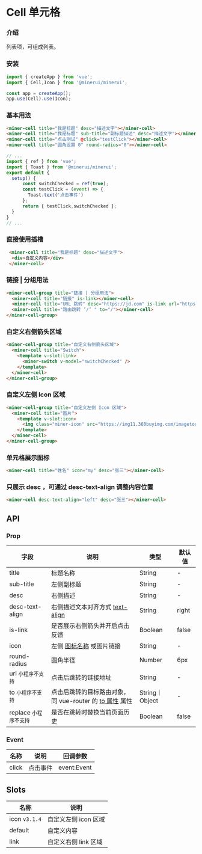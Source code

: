 # Cell 单元格

### 介绍

列表项，可组成列表。

### 安装

``` javascript
import { createApp } from 'vue';
import { Cell,Icon } from '@minerui/minerui';

const app = createApp();
app.use(Cell).use(Icon);
```


### 基本用法

``` html
<miner-cell title="我是标题" desc="描述文字"></miner-cell>
<miner-cell title="我是标题" sub-title="副标题描述" desc="描述文字"></miner-cell>
<miner-cell title="点击测试" @click="testClick"></miner-cell>
<miner-cell title="圆角设置 0" round-radius="0"></miner-cell>
```

``` javascript
// ...
import { ref } from 'vue';
import { Toast } from '@minerui/minerui';
export default {
  setup() {
      const switchChecked = ref(true);
      const testClick = (event) => {
        Toast.text('点击事件')
      };
      return { testClick,switchChecked };
  }
}
// ...
```

### 直接使用插槽

``` html
 <miner-cell title="我是标题" desc="描述文字">
  <div>自定义内容</div>
 </miner-cell>  
```

### 链接 | 分组用法

``` html
<miner-cell-group title="链接 | 分组用法">
  <miner-cell title="链接" is-link></miner-cell>
  <miner-cell title="URL 跳转" desc="https://jd.com" is-link url="https://jd.com"></miner-cell>
  <miner-cell title="路由跳转 ’/‘ " to="/"></miner-cell>
</miner-cell-group>
```

### 自定义右侧箭头区域

``` html
<miner-cell-group title="自定义右侧箭头区域">
  <miner-cell title="Switch">
    <template v-slot:link>
      <miner-switch v-model="switchChecked" />
    </template>
  </miner-cell>
</miner-cell-group>
```
### 自定义左侧 Icon 区域

``` html
<miner-cell-group title="自定义左侧 Icon 区域">
  <miner-cell title="图片">
    <template v-slot:icon>
      <img class="miner-icon" src="https://img11.360buyimg.com/imagetools/jfs/t1/137646/13/7132/1648/5f4c748bE43da8ddd/a3f06d51dcae7b60.png" />
    </template>
  </miner-cell>
</miner-cell-group>
```

### 单元格展示图标

``` html
<miner-cell title="姓名" icon="my" desc="张三"></miner-cell>
```
### 只展示 desc ，可通过 desc-text-align 调整内容位置

``` html
<miner-cell desc-text-align="left" desc="张三"></miner-cell>
```

## API

### Prop

| 字段                   | 说明                                                                                           | 类型    | 默认值 |
|------------------------|------------------------------------------------------------------------------------------------|---------|--------|
| title                  | 标题名称                                                                                       | String  | -      |
| sub-title              | 左侧副标题                                                                                     | String  | -      |
| desc                   | 右侧描述                                                                                       | String  | -      |
| desc-text-align        | 右侧描述文本对齐方式 [text-align](https://www.w3school.com.cn/cssref/pr_text_text-align.asp)   | String  | right  |
| is-link                | 是否展示右侧箭头并开启点击反馈                                                                 | Boolean | false  |
| icon                   | 左侧 [图标名称](#/icon) 或图片链接                                                             | String  | -      |
| round-radius           | 圆角半径                                                                                       | Number  | 6px    |
| url `小程序不支持`     | 点击后跳转的链接地址                                                                           | String  | -      |
| to   `小程序不支持`    | 点击后跳转的目标路由对象，同 vue-router 的 [to 属性](https://router.vuejs.org/zh/api/#to) 属性 | String｜Object | -      |
| replace `小程序不支持` | 是否在跳转时替换当前页面历史                                                                   | Boolean | false  |

### Event

| 名称  | 说明     | 回调参数    |
|-------|----------|-------------|
| click | 点击事件 | event:Event |


## Slots

| 名称          | 说明                 |
|---------------|----------------------|
| icon `v3.1.4` | 自定义左侧 icon 区域 |
| default       | 自定义内容           |
| link          | 自定义右侧 link 区域 |

